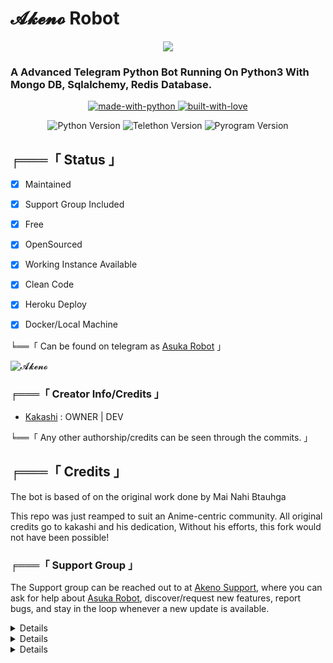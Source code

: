 # 𝓐𝓴𝓮𝓷𝓸 Robot

<p align="center">
	<img src="https://telegra.ph/file/208286704256a7a72992c.jpg" align="center"/>
</p>

### A Advanced Telegram Python Bot Running On Python3 With Mongo DB, Sqlalchemy, Redis Database.

<p align="center">
	<a href="https://python.org">
		<img src="http://forthebadge.com/images/badges/made-with-python.svg" alt="made-with-python">
	</a>
	<a href="https://GitHub.com/YeahKakashi">
		<img src="http://ForTheBadge.com/images/badges/built-with-love.svg" alt="built-with-love">
	</a>
</p>
<p align="center">
	<img src="https://img.shields.io/badge/python-3.10.1-green?style=for-the-badge&logo=appveyor" alt="Python Version">
	<img src="https://img.shields.io/badge/Telethon-1.24.0-yellow?style=for-the-badge&logo=appveyor" alt="Telethon Version">
	<img src="https://img.shields.io/badge/Pyrogram-1.4.1-red?style=for-the-badge&logo=appveyor" alt="Pyrogram Version">
</p>

##  ╒═══「 Status 」

+ [x] Maintained

+ [x] Support Group Included

+ [x] Free

+ [x] OpenSourced

+ [x] Working Instance Available

+ [x] Clean Code

+ [x] Heroku Deploy

+ [x] Docker/Local Machine

╘══「 Can be found on telegram as [Asuka Robot](https://t.me/Akeno001bot) 」

![𝓐𝓴𝓮𝓷𝓸](https://telegra.ph/file/24a44aa194f8889ca1910.jpg)

### ╒═══「 Creator Info/Credits 」

+  [Kakashi](https://t.me/Yeahkakashi) : OWNER | DEV

╘══「 Any other authorship/credits can be seen through the commits. 」

## ╒═══「 Credits 」

The bot is based of on the original work done by Mai Nahi Btauhga

This repo was just reamped to suit an Anime-centric community. All original credits go to kakashi and his dedication, Without his efforts, this fork would not have been possible!

### ╒═══「 Support Group 」 

The Support group can be reached out to at [Akeno Support](https://t.me/Akeno001support), where you can ask for help about [Asuka Robot](https://t.me/AsukaRobot), discover/request new features, report bugs, and stay in the loop whenever a new update is available. 

<details>

	<summary>Heroku Deploy</summary>

	<br>

	<b>

The Easiest Way to Deploy This Bot is Via Heroku.

		In Order To deploy, You Just Have Fill The Necessary Environment Variables and Done!</b>

	

  <h1>

    <p align="center">

        <a href="https://heroku.com/deploy?template=https://github.com/RimuruDemonlord/AsukaRobot">

            <img src="https://www.herokucdn.com/deploy/button.svg" alt="Deploy">

        </a>

    </p>

</h1>

</details>

<details>

    <summary>More Deploy Options</summary>

    <br>

    <p align="center">

    Deploying on Local Machine

</p>

```console

    ~$ git clone https://github.com/RimuruDemonlord/AsukaRobot

    ~$ cd AsukaRobot

    ~$ cp sample_config.py config.py

```

Edit Config.py with your own Values

Start with ```python -m AsukaRobot```

</details>    

<details>

     <summary>Deploying On IDE VMs Like Repl.it</summary>

       <br>

         <p align="left">

            <b> 

            Refer to Deploying On Local Machine.

 </b>

</p>

</details>
